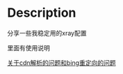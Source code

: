 # Description
分享一些我稳定用的xray配置

里面有使用说明

[关于cdn解析的问题和bing重定向的问题](https://github.com/TwoOnefour/xray_configuration/blob/main/vmess_ws_tls_cdn_nginx/bing_problem.md)